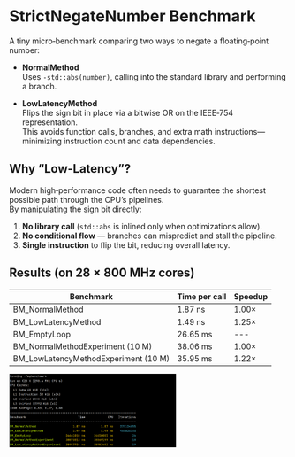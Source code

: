 # StrictNegateNumber Benchmark

A tiny micro‑benchmark comparing two ways to negate a floating‑point number:

- **NormalMethod**  
  Uses `-std::abs(number)`, calling into the standard library and performing a branch.

- **LowLatencyMethod**  
  Flips the sign bit in place via a bitwise OR on the IEEE‑754 representation.  
  This avoids function calls, branches, and extra math instructions—minimizing instruction count and data dependencies.

## Why “Low‑Latency”?

Modern high‑performance code often needs to guarantee the shortest possible path through the CPU’s pipelines.  
By manipulating the sign bit directly:

1. **No library call** (`std::abs` is inlined only when optimizations allow).  
2. **No conditional flow** — branches can mispredict and stall the pipeline.  
3. **Single instruction** to flip the bit, reducing overall latency.

## Results (on 28 × 800 MHz cores)

|Benchmark | Time per call | Speedup |
| --------- | ------------- | ------- |
|BM_NormalMethod | 1.87 ns | 1.00× |
|BM_LowLatencyMethod | 1.49 ns | 1.25× |
|BM_EmptyLoop | 26.65 ms | --- |
|BM_NormalMethodExperiment (10 M) | 38.06 ms | 1.00× |
|BM_LowLatencyMethodExperiment (10 M) | 35.95 ms | 1.22× |

<img src="Screenshot.png" alt="drawing" width="60%"/>
